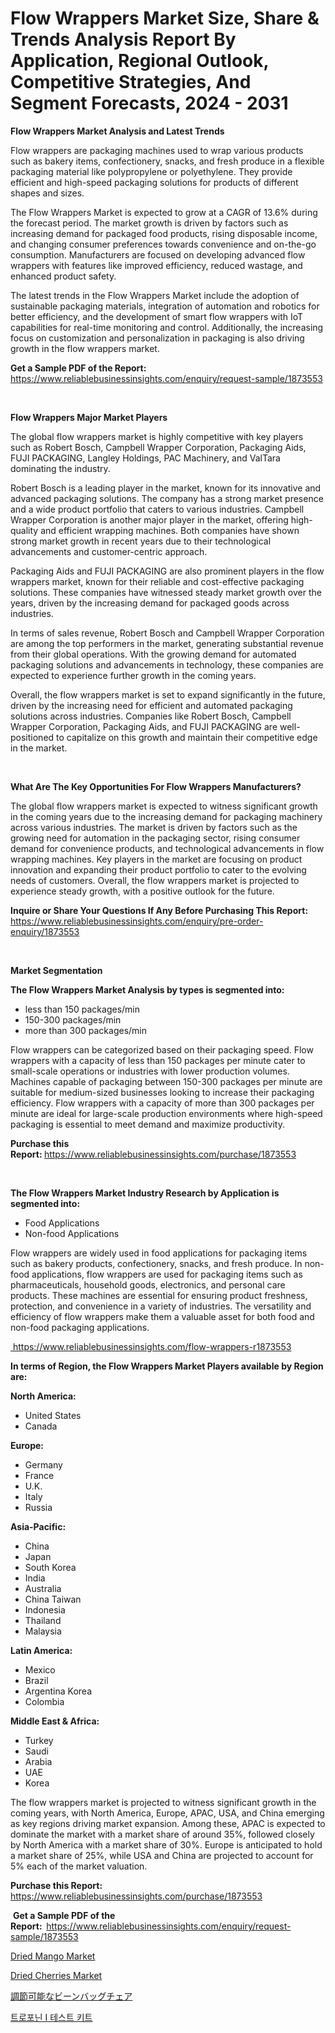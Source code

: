 <p><h1>Flow Wrappers Market Size, Share & Trends Analysis Report By Application, Regional Outlook, Competitive Strategies, And Segment Forecasts, 2024 - 2031</h1></p><p><strong>Flow Wrappers Market Analysis and Latest Trends</strong></p>
<p><p>Flow wrappers are packaging machines used to wrap various products such as bakery items, confectionery, snacks, and fresh produce in a flexible packaging material like polypropylene or polyethylene. They provide efficient and high-speed packaging solutions for products of different shapes and sizes.</p><p>The Flow Wrappers Market is expected to grow at a CAGR of 13.6% during the forecast period. The market growth is driven by factors such as increasing demand for packaged food products, rising disposable income, and changing consumer preferences towards convenience and on-the-go consumption. Manufacturers are focused on developing advanced flow wrappers with features like improved efficiency, reduced wastage, and enhanced product safety.</p><p>The latest trends in the Flow Wrappers Market include the adoption of sustainable packaging materials, integration of automation and robotics for better efficiency, and the development of smart flow wrappers with IoT capabilities for real-time monitoring and control. Additionally, the increasing focus on customization and personalization in packaging is also driving growth in the flow wrappers market.</p></p>
<p><strong>Get a Sample PDF of the Report:&nbsp;</strong> <a href="https://www.reliablebusinessinsights.com/enquiry/request-sample/1873553">https://www.reliablebusinessinsights.com/enquiry/request-sample/1873553</a></p>
<p>&nbsp;</p>
<p><strong>Flow Wrappers Major Market Players</strong></p>
<p><p>The global flow wrappers market is highly competitive with key players such as Robert Bosch, Campbell Wrapper Corporation, Packaging Aids, FUJI PACKAGING, Langley Holdings, PAC Machinery, and ValTara dominating the industry. </p><p>Robert Bosch is a leading player in the market, known for its innovative and advanced packaging solutions. The company has a strong market presence and a wide product portfolio that caters to various industries. Campbell Wrapper Corporation is another major player in the market, offering high-quality and efficient wrapping machines. Both companies have shown strong market growth in recent years due to their technological advancements and customer-centric approach.</p><p>Packaging Aids and FUJI PACKAGING are also prominent players in the flow wrappers market, known for their reliable and cost-effective packaging solutions. These companies have witnessed steady market growth over the years, driven by the increasing demand for packaged goods across industries.</p><p>In terms of sales revenue, Robert Bosch and Campbell Wrapper Corporation are among the top performers in the market, generating substantial revenue from their global operations. With the growing demand for automated packaging solutions and advancements in technology, these companies are expected to experience further growth in the coming years.</p><p>Overall, the flow wrappers market is set to expand significantly in the future, driven by the increasing need for efficient and automated packaging solutions across industries. Companies like Robert Bosch, Campbell Wrapper Corporation, Packaging Aids, and FUJI PACKAGING are well-positioned to capitalize on this growth and maintain their competitive edge in the market.</p></p>
<p>&nbsp;</p>
<p><strong>What Are The Key Opportunities For Flow Wrappers Manufacturers?</strong></p>
<p><p>The global flow wrappers market is expected to witness significant growth in the coming years due to the increasing demand for packaging machinery across various industries. The market is driven by factors such as the growing need for automation in the packaging sector, rising consumer demand for convenience products, and technological advancements in flow wrapping machines. Key players in the market are focusing on product innovation and expanding their product portfolio to cater to the evolving needs of customers. Overall, the flow wrappers market is projected to experience steady growth, with a positive outlook for the future.</p></p>
<p><strong>Inquire or Share Your Questions If Any Before Purchasing This Report:</strong> <a href="https://www.reliablebusinessinsights.com/enquiry/pre-order-enquiry/1873553">https://www.reliablebusinessinsights.com/enquiry/pre-order-enquiry/1873553</a></p>
<p>&nbsp;</p>
<p><strong>Market Segmentation</strong></p>
<p><strong>The Flow Wrappers Market Analysis by types is segmented into:</strong></p>
<p><ul><li>less than 150 packages/min</li><li>150-300 packages/min</li><li>more than 300 packages/min</li></ul></p>
<p><p>Flow wrappers can be categorized based on their packaging speed. Flow wrappers with a capacity of less than 150 packages per minute cater to small-scale operations or industries with lower production volumes. Machines capable of packaging between 150-300 packages per minute are suitable for medium-sized businesses looking to increase their packaging efficiency. Flow wrappers with a capacity of more than 300 packages per minute are ideal for large-scale production environments where high-speed packaging is essential to meet demand and maximize productivity.</p></p>
<p><strong>Purchase this Report:&nbsp;</strong><a href="https://www.reliablebusinessinsights.com/purchase/1873553">https://www.reliablebusinessinsights.com/purchase/1873553</a></p>
<p>&nbsp;</p>
<p><strong>The Flow Wrappers Market Industry Research by Application is segmented into:</strong></p>
<p><ul><li>Food Applications</li><li>Non-food Applications</li></ul></p>
<p><p>Flow wrappers are widely used in food applications for packaging items such as bakery products, confectionery, snacks, and fresh produce. In non-food applications, flow wrappers are used for packaging items such as pharmaceuticals, household goods, electronics, and personal care products. These machines are essential for ensuring product freshness, protection, and convenience in a variety of industries. The versatility and efficiency of flow wrappers make them a valuable asset for both food and non-food packaging applications.</p></p>
<p><a href="https://www.reliablebusinessinsights.com/flow-wrappers-r1873553">&nbsp;https://www.reliablebusinessinsights.com/flow-wrappers-r1873553</a></p>
<p><strong>In terms of Region, the Flow Wrappers Market Players available by Region are:</strong></p>
<p>
    <p> <strong> North America: </strong>
        <ul>
            <li>United States</li>
            <li>Canada</li>
        </ul>
        </p> 
    <p> <strong> Europe: </strong>
        <ul>
            <li>Germany</li>
            <li>France</li>
            <li>U.K.</li>
            <li>Italy</li>
            <li>Russia</li>
        </ul>
        </p> 
    <p> <strong> Asia-Pacific: </strong>
        <ul>
            <li>China</li>
            <li>Japan</li>
            <li>South Korea</li>
            <li>India</li>
            <li>Australia</li>
            <li>China Taiwan</li>
            <li>Indonesia</li>
            <li>Thailand</li>
            <li>Malaysia</li>
        </ul>
        </p> 
    <p> <strong> Latin America: </strong>
        <ul>
            <li>Mexico</li>
            <li>Brazil</li>
            <li>Argentina Korea</li>
            <li>Colombia</li>
        </ul>
        </p> 
    <p> <strong> Middle East & Africa: </strong>
        <ul>
            <li>Turkey</li>
            <li>Saudi</li>
            <li>Arabia</li>
            <li>UAE</li>
            <li>Korea</li>
        </ul>
    </p>
    </p>
<p><p>The flow wrappers market is projected to witness significant growth in the coming years, with North America, Europe, APAC, USA, and China emerging as key regions driving market expansion. Among these, APAC is expected to dominate the market with a market share of around 35%, followed closely by North America with a market share of 30%. Europe is anticipated to hold a market share of 25%, while USA and China are projected to account for 5% each of the market valuation.</p></p>
<p><strong>Purchase this Report: </strong><a href="https://www.reliablebusinessinsights.com/purchase/1873553">https://www.reliablebusinessinsights.com/purchase/1873553</a></p>
<p>&nbsp;<strong>Get a Sample PDF of the Report:&nbsp;&nbsp;</strong><a href="https://www.reliablebusinessinsights.com/enquiry/request-sample/1873553">https://www.reliablebusinessinsights.com/enquiry/request-sample/1873553</a></p>
<p><strong></strong></p>
<p><p><a href="https://github.com/zcbxbnir25/Market-Research-Report-List-1/blob/main/dried-mango-market.md">Dried Mango Market</a></p><p><a href="https://github.com/brendafegmorris532/Market-Research-Report-List-1/blob/main/dried-cherries-market.md">Dried Cherries Market</a></p><p><a href="https://github.com/schmahlson/Market-Research-Report-List-2/blob/main/6063385153029.md">調節可能なビーンバッグチェア</a></p><p><a href="https://medium.com/@basmakahin54/%ED%8A%B8%EB%A1%9C%ED%8F%AC%EB%8B%8C-i-%EA%B2%80%EC%82%AC-%ED%82%A4%ED%8A%B8-%EC%8B%9C%EC%9E%A5%EC%9D%84-%EC%8B%AC%EC%B8%B5%EC%A0%81%EC%9C%BC%EB%A1%9C-%EC%A1%B0%EC%82%AC-%EB%8F%99%ED%96%A5-%EC%8B%9C%EC%9E%A5-%EC%84%B8%EB%B6%84%ED%99%94-%EB%B0%8F-%EA%B2%BD%EC%9F%81-%EB%B6%84%EC%84%9D-cdf9f84859c7">트로포닌 I 테스트 키트</a></p></p>